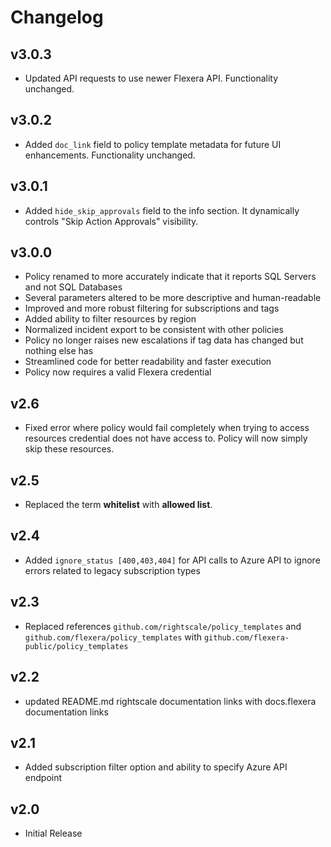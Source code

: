 # Changelog

## v3.0.3

- Updated API requests to use newer Flexera API. Functionality unchanged.

## v3.0.2

- Added `doc_link` field to policy template metadata for future UI enhancements. Functionality unchanged.

## v3.0.1

- Added `hide_skip_approvals` field to the info section. It dynamically controls "Skip Action Approvals" visibility.

## v3.0.0

- Policy renamed to more accurately indicate that it reports SQL Servers and not SQL Databases
- Several parameters altered to be more descriptive and human-readable
- Improved and more robust filtering for subscriptions and tags
- Added ability to filter resources by region
- Normalized incident export to be consistent with other policies
- Policy no longer raises new escalations if tag data has changed but nothing else has
- Streamlined code for better readability and faster execution
- Policy now requires a valid Flexera credential

## v2.6

- Fixed error where policy would fail completely when trying to access resources credential does not have access to. Policy will now simply skip these resources.

## v2.5

- Replaced the term **whitelist** with **allowed list**.

## v2.4

- Added `ignore_status [400,403,404]` for API calls to Azure API to ignore errors related to legacy subscription types

## v2.3

- Replaced references `github.com/rightscale/policy_templates` and `github.com/flexera/policy_templates` with `github.com/flexera-public/policy_templates`

## v2.2

- updated README.md rightscale documentation links with docs.flexera documentation links

## v2.1

- Added subscription filter option and ability to specify Azure API endpoint

## v2.0

- Initial Release
